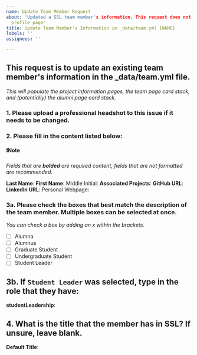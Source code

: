 ```yaml
---
name: Update Team Member Request
about: 'Updated a SSL team member's information. This request does not include the member''s
  profile page'
title: Update Team Member's Information in _data/team.yml [NAME]
labels: ''
assignees: ''

---
```


## This request is to update an existing team member's information in the _data/team.yml file.

*This will populate the project information pages, the team page card stack, and (potentially) the alumni page card stack.*

### 1. Please upload a professional headshot to this issue if it needs to be changed.

### 2. Please fill in the content listed below:

#### ❗Note

*Fields that are **bolded** are required content, fields that are not formatted are recommended.*  
 
**Last Name**:
**First Name**:
Middle Initial:
**Associated Projects**:
**GitHub URL**:
**LinkedIn URL**:
Personal Webpage: 

### 3a. Please check the boxes that best match the description of the team member. Multiple boxes can be selected at once.

*You can check a box by adding an x within the brackets.*

- [ ] Alumna
- [ ] Alumnus
- [ ] Graduate Student
- [ ] Undergraduate Student
- [ ] Student Leader

## 3b. If `Student Leader` was selected, type in the role that they have:

**studentLeadership**:

## 4. What is the title that the member has in SSL? If unsure, leave blank.

**Default Title**:
